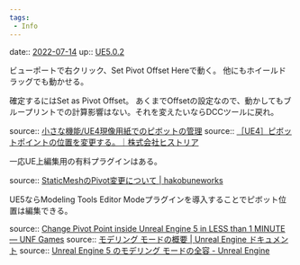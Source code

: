 ```yaml
---
tags:
 - Info
---
```


date:: [2022-07-14](Daily_Note/2022-07-14.md)
up:: [UE5.0.2](../Bar/App/UE5.0.2.md)

ビューポートで右クリック、Set Pivot Offset Hereで動く。 
他にもホイールドラッグでも動かせる。 

確定するにはSet as Pivot Offset。 
あくまでOffsetの設定なので、動かしてもブループリントでの計算影響はない。それを変えたいならDCCツールに戻れ。

source:: [小さな機能/UE4現像用紙でのピボットの管理](https://zhuanlan.zhihu.com/p/38307386)
source:: [［UE4］ピボットポイントの位置を変更する。｜株式会社ヒストリア](https://historia.co.jp/archives/13368/)

一応UE上編集用の有料プラグインはある。

source:: [StaticMeshのPivot変更について | hakobuneworks](https://www.hakobuneworks.com/posts/modifymeshpivot/)

UE5ならModeling Tools Editor Modeプラグインを導入することでピボット位置は編集できる。

source:: [Change Pivot Point inside Unreal Engine 5 in LESS than 1 MINUTE — UNF Games](https://www.unfgames.com/blog-full/change-pivot-point-ue5-tutorial)
source:: [モデリング モードの概要 | Unreal Engine ドキュメント](https://docs.unrealengine.com/5.0/ja/modeling-mode-overview/)
source:: [Unreal Engine 5 のモデリング モードの全容 - Unreal Engine](https://www.unrealengine.com/ja/tech-blog/unreal-engine-5-s-modeling-mode-takes-shape)